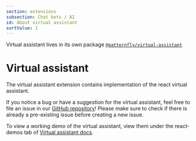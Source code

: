 ```yaml
---
section: extensions
subsection: Chat bots / AI
id: About virtual assistant
sortValue: 1
--- 
```


Virtual assistant lives in its own package [`@patternfly/virtual-assistant`](https://www.npmjs.com/package/@patternfly/virtual-assistant) 

# Virtual assistant

The virtual assistant extension contains implementation of the react virtual assistant.

If you notice a bug or have a suggestion for the virtual assistant, feel free to file an issue in our [GitHub repository](https://github.com/patternfly/virtual-assistant/issues)! Please make sure to check if there is already a pre-existing issue before creating a new issue. 

To view a working demo of the virtual assistant, view them under the react-demos tab of [Virtual assistant docs](/extensions/chat-bots--ai/virtual-assistant/react-demos).
